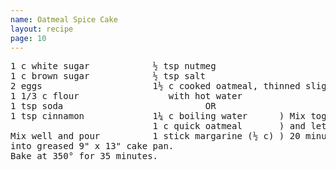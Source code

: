 ```yaml
---
name: Oatmeal Spice Cake
layout: recipe
page: 10
---
```


<pre>
1 c white sugar            ½ tsp nutmeg
1 c brown sugar            ½ tsp salt
2 eggs                     1½ c cooked oatmeal, thinned slightly
1 1/3 c flour                 with hot water
1 tsp soda                           OR
1 tsp cinnamon             1¼ c boiling water      ) Mix together
                           1 c quick oatmeal       ) and let stand
Mix well and pour          1 stick margarine (½ c) ) 20 minutes.
into greased 9" x 13" cake pan.
Bake at 350° for 35 minutes.
</pre>
